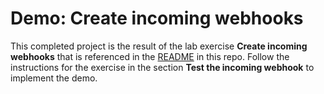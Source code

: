 # Demo: Create incoming webhooks

This completed project is the result of the lab exercise **Create incoming webhooks** that is referenced in the [README](./../../README.md) in this repo. Follow the instructions for the exercise in the section **Test the incoming webhook** to implement the demo.
